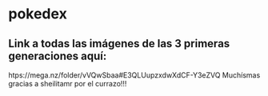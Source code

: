 # pokedex
## Link a todas las imágenes de las 3 primeras generaciones aquí: 
htps://mega.nz/folder/vVQwSbaa#E3QLUupzxdwXdCF-Y3eZVQ
Muchísmas gracias a sheilitamr por el currazo!!!

